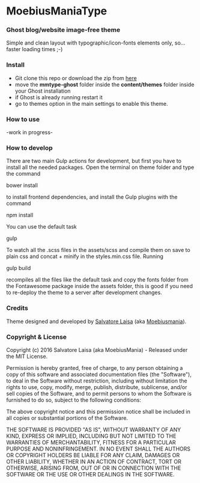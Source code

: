 # MoebiusManiaType
### Ghost blog/website image-free theme

Simple and clean layout with typographic/icon-fonts elements only, so... faster loading times ;-)

### Install
* Git clone this repo or download the zip from [here](https://github.com/moebiusmania/mmtype-ghost/archive/master.zip)
* move the **mmtype-ghost** folder inside the **content/themes** folder inside your Ghost installation
* if Ghost is already running restart it  
* go to themes option in the main settings to enable this theme.

### How to use
-work in progress-

### How to develop
There are two main Gulp actions for development, but first you have to install all the needed packages.
Open the terminal on theme folder and type the command

  bower install

to install frontend dependencies, and install the Gulp plugins with the command

  npm install

You can use the default task

  gulp

To watch all the .scss files in the assets/scss and compile them on save to plain css and concat + minify in the styles.min.css file.
Running

  gulp build

recompiles all the files like the default task and copy the fonts folder from the Fontawesome package inside the assets folder, this is good if you need to re-deploy the theme to a server after development changes.

### Credits
Theme designed and developed by [Salvatore Laisa](http://www.salvatorelaisa.me/) (aka [Moebiusmania](https://github.com/moebiusmania/)).

### Copyright & License
Copyright (c) 2016 Salvatore Laisa (aka MoebiusMania) - Released under the MIT License.

Permission is hereby granted, free of charge, to any person obtaining a copy of this software and associated documentation files (the "Software"), to deal in the Software without restriction, including without limitation the rights to use, copy, modify, merge, publish, distribute, sublicense, and/or sell copies of the Software, and to permit persons to whom the Software is furnished to do so, subject to the following conditions:

The above copyright notice and this permission notice shall be included in all copies or substantial portions of the Software.

THE SOFTWARE IS PROVIDED "AS IS", WITHOUT WARRANTY OF ANY KIND, EXPRESS OR IMPLIED, INCLUDING BUT NOT LIMITED TO THE WARRANTIES OF MERCHANTABILITY, FITNESS FOR A PARTICULAR PURPOSE AND NONINFRINGEMENT. IN NO EVENT SHALL THE AUTHORS OR COPYRIGHT HOLDERS BE LIABLE FOR ANY CLAIM, DAMAGES OR OTHER LIABILITY, WHETHER IN AN ACTION OF CONTRACT, TORT OR OTHERWISE, ARISING FROM, OUT OF OR IN CONNECTION WITH THE SOFTWARE OR THE USE OR OTHER DEALINGS IN THE SOFTWARE.

